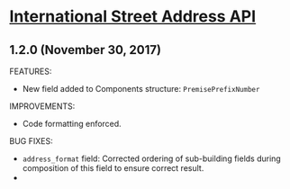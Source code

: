 # [International Street Address API](https://smartystreets.com/docs/cloud/international-street-api)

## 1.2.0 (November 30, 2017)

FEATURES:

- New field added to Components structure: `PremisePrefixNumber`

IMPROVEMENTS:

- Code formatting enforced.

BUG FIXES:

- `address_format` field: Corrected ordering of sub-building fields during composition of this field to ensure correct result.
- 